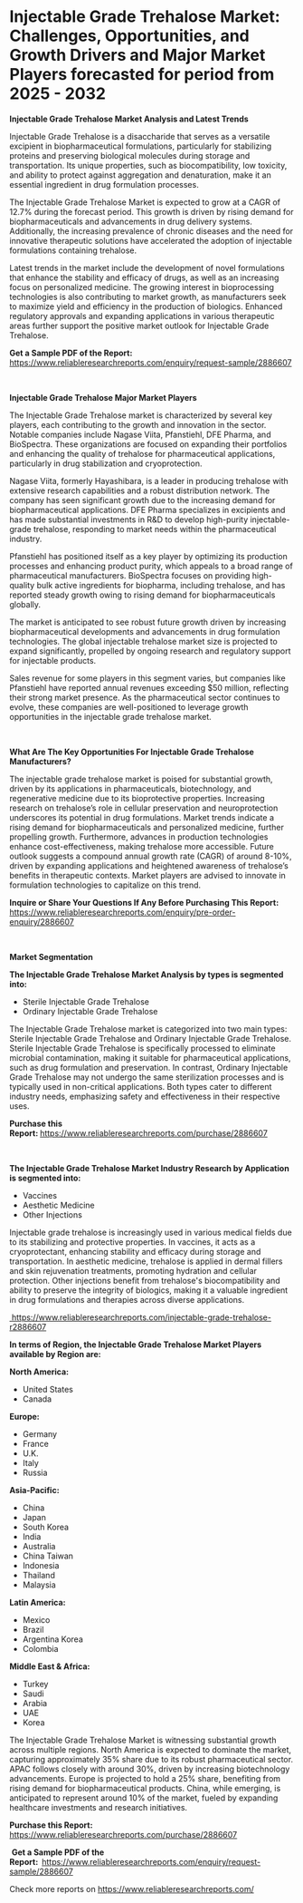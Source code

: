 <p><h1>Injectable Grade Trehalose Market: Challenges, Opportunities, and Growth Drivers and Major Market Players forecasted for period from 2025 - 2032</h1></p><p><strong>Injectable Grade Trehalose Market Analysis and Latest Trends</strong></p>
<p><p>Injectable Grade Trehalose is a disaccharide that serves as a versatile excipient in biopharmaceutical formulations, particularly for stabilizing proteins and preserving biological molecules during storage and transportation. Its unique properties, such as biocompatibility, low toxicity, and ability to protect against aggregation and denaturation, make it an essential ingredient in drug formulation processes.</p><p>The Injectable Grade Trehalose Market is expected to grow at a CAGR of 12.7% during the forecast period. This growth is driven by rising demand for biopharmaceuticals and advancements in drug delivery systems. Additionally, the increasing prevalence of chronic diseases and the need for innovative therapeutic solutions have accelerated the adoption of injectable formulations containing trehalose.</p><p>Latest trends in the market include the development of novel formulations that enhance the stability and efficacy of drugs, as well as an increasing focus on personalized medicine. The growing interest in bioprocessing technologies is also contributing to market growth, as manufacturers seek to maximize yield and efficiency in the production of biologics. Enhanced regulatory approvals and expanding applications in various therapeutic areas further support the positive market outlook for Injectable Grade Trehalose.</p></p>
<p><strong>Get a Sample PDF of the Report:&nbsp;</strong> <a href="https://www.reliableresearchreports.com/enquiry/request-sample/2886607?utm_campaign=2273&utm_medium=2&utm_source=Github&utm_content=ia&utm_term=13032025&utm_id=injectable-grade-trehalose">https://www.reliableresearchreports.com/enquiry/request-sample/2886607</a></p>
<p>&nbsp;</p>
<p><strong>Injectable Grade Trehalose Major Market Players</strong></p>
<p><p>The Injectable Grade Trehalose market is characterized by several key players, each contributing to the growth and innovation in the sector. Notable companies include Nagase Viita, Pfanstiehl, DFE Pharma, and BioSpectra. These organizations are focused on expanding their portfolios and enhancing the quality of trehalose for pharmaceutical applications, particularly in drug stabilization and cryoprotection.</p><p>Nagase Viita, formerly Hayashibara, is a leader in producing trehalose with extensive research capabilities and a robust distribution network. The company has seen significant growth due to the increasing demand for biopharmaceutical applications. DFE Pharma specializes in excipients and has made substantial investments in R&D to develop high-purity injectable-grade trehalose, responding to market needs within the pharmaceutical industry.</p><p>Pfanstiehl has positioned itself as a key player by optimizing its production processes and enhancing product purity, which appeals to a broad range of pharmaceutical manufacturers. BioSpectra focuses on providing high-quality bulk active ingredients for biopharma, including trehalose, and has reported steady growth owing to rising demand for biopharmaceuticals globally.</p><p>The market is anticipated to see robust future growth driven by increasing biopharmaceutical developments and advancements in drug formulation technologies. The global injectable trehalose market size is projected to expand significantly, propelled by ongoing research and regulatory support for injectable products.</p><p>Sales revenue for some players in this segment varies, but companies like Pfanstiehl have reported annual revenues exceeding $50 million, reflecting their strong market presence. As the pharmaceutical sector continues to evolve, these companies are well-positioned to leverage growth opportunities in the injectable grade trehalose market.</p></p>
<p>&nbsp;</p>
<p><strong>What Are The Key Opportunities For Injectable Grade Trehalose Manufacturers?</strong></p>
<p><p>The injectable grade trehalose market is poised for substantial growth, driven by its applications in pharmaceuticals, biotechnology, and regenerative medicine due to its bioprotective properties. Increasing research on trehalose’s role in cellular preservation and neuroprotection underscores its potential in drug formulations. Market trends indicate a rising demand for biopharmaceuticals and personalized medicine, further propelling growth. Furthermore, advances in production technologies enhance cost-effectiveness, making trehalose more accessible. Future outlook suggests a compound annual growth rate (CAGR) of around 8-10%, driven by expanding applications and heightened awareness of trehalose’s benefits in therapeutic contexts. Market players are advised to innovate in formulation technologies to capitalize on this trend.</p></p>
<p><strong>Inquire or Share Your Questions If Any Before Purchasing This Report:</strong> <a href="https://www.reliableresearchreports.com/enquiry/pre-order-enquiry/2886607?utm_campaign=2273&utm_medium=2&utm_source=Github&utm_content=ia&utm_term=13032025&utm_id=injectable-grade-trehalose">https://www.reliableresearchreports.com/enquiry/pre-order-enquiry/2886607</a></p>
<p>&nbsp;</p>
<p><strong>Market Segmentation</strong></p>
<p><strong>The Injectable Grade Trehalose Market Analysis by types is segmented into:</strong></p>
<p><ul><li>Sterile Injectable Grade Trehalose</li><li>Ordinary Injectable Grade Trehalose</li></ul></p>
<p><p>The Injectable Grade Trehalose market is categorized into two main types: Sterile Injectable Grade Trehalose and Ordinary Injectable Grade Trehalose. Sterile Injectable Grade Trehalose is specifically processed to eliminate microbial contamination, making it suitable for pharmaceutical applications, such as drug formulation and preservation. In contrast, Ordinary Injectable Grade Trehalose may not undergo the same sterilization processes and is typically used in non-critical applications. Both types cater to different industry needs, emphasizing safety and effectiveness in their respective uses.</p></p>
<p><strong>Purchase this Report:&nbsp;</strong><a href="https://www.reliableresearchreports.com/purchase/2886607?utm_campaign=2273&utm_medium=2&utm_source=Github&utm_content=ia&utm_term=13032025&utm_id=injectable-grade-trehalose">https://www.reliableresearchreports.com/purchase/2886607</a></p>
<p>&nbsp;</p>
<p><strong>The Injectable Grade Trehalose Market Industry Research by Application is segmented into:</strong></p>
<p><ul><li>Vaccines</li><li>Aesthetic Medicine</li><li>Other Injections</li></ul></p>
<p><p>Injectable grade trehalose is increasingly used in various medical fields due to its stabilizing and protective properties. In vaccines, it acts as a cryoprotectant, enhancing stability and efficacy during storage and transportation. In aesthetic medicine, trehalose is applied in dermal fillers and skin rejuvenation treatments, promoting hydration and cellular protection. Other injections benefit from trehalose's biocompatibility and ability to preserve the integrity of biologics, making it a valuable ingredient in drug formulations and therapies across diverse applications.</p></p>
<p><a href="https://www.reliableresearchreports.com/injectable-grade-trehalose-r2886607?utm_campaign=2273&utm_medium=2&utm_source=Github&utm_content=ia&utm_term=13032025&utm_id=injectable-grade-trehalose">&nbsp;https://www.reliableresearchreports.com/injectable-grade-trehalose-r2886607</a></p>
<p><strong>In terms of Region, the Injectable Grade Trehalose Market Players available by Region are:</strong></p>
<p>
    <p> <strong> North America: </strong>
        <ul>
            <li>United States</li>
            <li>Canada</li>
        </ul>
        </p> 
    <p> <strong> Europe: </strong>
        <ul>
            <li>Germany</li>
            <li>France</li>
            <li>U.K.</li>
            <li>Italy</li>
            <li>Russia</li>
        </ul>
        </p> 
    <p> <strong> Asia-Pacific: </strong>
        <ul>
            <li>China</li>
            <li>Japan</li>
            <li>South Korea</li>
            <li>India</li>
            <li>Australia</li>
            <li>China Taiwan</li>
            <li>Indonesia</li>
            <li>Thailand</li>
            <li>Malaysia</li>
        </ul>
        </p> 
    <p> <strong> Latin America: </strong>
        <ul>
            <li>Mexico</li>
            <li>Brazil</li>
            <li>Argentina Korea</li>
            <li>Colombia</li>
        </ul>
        </p> 
    <p> <strong> Middle East & Africa: </strong>
        <ul>
            <li>Turkey</li>
            <li>Saudi</li>
            <li>Arabia</li>
            <li>UAE</li>
            <li>Korea</li>
        </ul>
    </p>
    </p>
<p><p>The Injectable Grade Trehalose Market is witnessing substantial growth across multiple regions. North America is expected to dominate the market, capturing approximately 35% share due to its robust pharmaceutical sector. APAC follows closely with around 30%, driven by increasing biotechnology advancements. Europe is projected to hold a 25% share, benefiting from rising demand for biopharmaceutical products. China, while emerging, is anticipated to represent around 10% of the market, fueled by expanding healthcare investments and research initiatives.</p></p>
<p><strong>Purchase this Report: </strong><a href="https://www.reliableresearchreports.com/purchase/2886607?utm_campaign=2273&utm_medium=2&utm_source=Github&utm_content=ia&utm_term=13032025&utm_id=injectable-grade-trehalose">https://www.reliableresearchreports.com/purchase/2886607</a></p>
<p>&nbsp;<strong>Get a Sample PDF of the Report:&nbsp;&nbsp;</strong><a href="https://www.reliableresearchreports.com/enquiry/request-sample/2886607?utm_campaign=2273&utm_medium=2&utm_source=Github&utm_content=ia&utm_term=13032025&utm_id=injectable-grade-trehalose">https://www.reliableresearchreports.com/enquiry/request-sample/2886607</a></p>
<p><strong></strong></p>
<p>Check more reports on <a href="https://www.reliableresearchreports.com/?utm_campaign=2273&utm_medium=2&utm_source=Github&utm_content=ia&utm_term=13032025&utm_id=injectable-grade-trehalose">https://www.reliableresearchreports.com/</a></p>